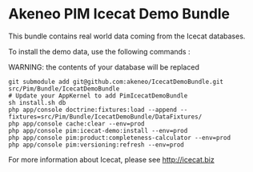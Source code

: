 Akeneo PIM Icecat Demo Bundle
=============================

This bundle contains real world data coming from the Icecat databases.

To install the demo data, use the following commands :

WARNING: the contents of your database will be replaced

    git submodule add git@github.com:akeneo/IcecatDemoBundle.git src/Pim/Bundle/IcecatDemoBundle
    # Update your AppKernel to add PimIcecatDemoBundle
    sh install.sh db
    php app/console doctrine:fixtures:load --append --fixtures=src/Pim/Bundle/IcecatDemoBundle/DataFixtures/
    php app/console cache:clear --env=prod
    php app/console pim:icecat-demo:install --env=prod
    php app/console pim:product:completeness-calculator --env=prod
    php app/console pim:versioning:refresh --env=prod


For more information about Icecat, please see http://icecat.biz
